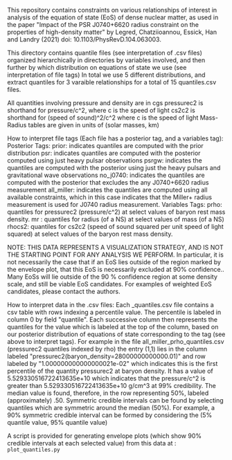 This repository contains constraints on various relationships of interest in
analysis of the equation of state (EoS) of dense nuclear matter, as used in
the paper "Impact of the PSR J0740+6620 radius constraint on the properties
of high-density matter" by Legred, Chatziioannou, Essick, Han and Landry (2021)
doi: 10.1103/PhysRevD.104.063003.

This directory contains quantile files (see interpretation of .csv files)
organized hierarchically in directories by variables involved, and then
further by which distribution on equations of state we use (see
interpretation of file tags)  In total we use 5 different distributions,
and extract quantiles for 3 varaible relationships for a total of 15 quantiles.csv
files.

All quantities involving pressure and density are in cgs
pressurec2 is shorthand for pressure/c^2, where c is the speed of light
cs2c2  is shorthand for (speed of sound)^2/c^2 where c is the speed of light
Mass-Radius tables are given in units of (solar masses, km)


How to interpret file tags (Each file has a posterior tag, and a variables tag):
    Posterior Tags:
    prior: indicates quantiles are computed with the prior distribution
    psr: indicates quantiles are computed with the posterior computed using
         just heavy pulsar observations
    psrgw: indicates the quantiles are computed with the posterior using just the heavy
         pulsars and gravitational wave observations
    no_j0740: indicates the quantiles are computed with the posterior that excludes the
         any J0740+6620 radius measurement
    all_miller: indicates the quantiles are computed using all available constraints, which in
         this case indicates that the Miller+ radius measurement is used for J0740
         radius measurement.
    Variables Tags:
    prho: quantiles for pressurec2 (pressure/c^2) at select values of baryon rest mass density.
    mr : quantiles for radius (of a NS) at select values of mass (of a NS)
    rhocs2: quantiles for cs2c2 (speed of sound squared per unit speed of light squared) at
            select values of the baryon rest mass density.

NOTE: THIS DATA REPRESENTS A VISUALIZATION STRATEGY, AND IS NOT THE STARTING POINT FOR ANY ANALYSIS
      WE PERFORM.  In particular, it is not necessarily the case that if an EoS lies outside of the
      region marked by the envelope plot, that this EoS is necessarily excluded at 90% confidence..
      Many EoSs will lie outside of the 90 % confidence region at some density scale, and still be
      viable EoS candidates.  For examples of weighted EoS candidates, please contact the authors.  

How to interpret data in the .csv files:
    Each <tag>_quantiles.csv file contains a csv table with rows indexing a percentile value.
    The percentile is labeled in column 0 by field "quantile".
    Each successive column then represents the quantiles for the value which is labeled
    at the top of the column, based on our posterior distribution of equations of state
    corresponding to the tag <tag> (see above to interpret tags).
    For example in the file all_miller_prho_quantiles.csv (pressurec2 quantiles indexed by rho)
    the entry (1,1) lies in the column labeled "pressurec2(baryon_density=28000000000000.01)"
    and row labeled by "1.000000000000000021e-02" which indicates this is the first percentile
    of the quantity pressurec2 at baryon density.  It has a value of 5.529330516722413635e+10
    which indicates that the pressure/c^2 is greater than 5.529330516722413635e+10 g/cm^3 at
    99% credibility.  The median value is found, therefore, in the row representing 50%,
    labeled (approximately) .50.  Symmetric credible intervals can be found by selecting
    quantiles which are symmetric around the median (50%).  For example, a 90% symmetric credible
    interval can be formed by considering the (5% quantile value, 95% quantile value)

A script is provided for generating envelope plots (which show 90% credible intervals
at each selected value) from this data at :
  `plot_quantiles.py`
